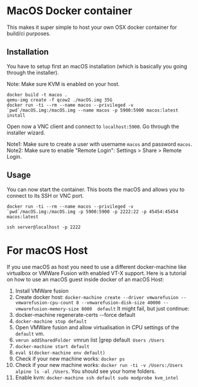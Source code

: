 # MacOS Docker container

This makes it super simple to host your own OSX docker container for build/ci purposes.

## Installation

You have to setup first an macOS installation (which is basically you going through the installer).

Note: Make sure KVM is enabled on your host.

```
docker build -t macos .
qemu-img create -f qcow2 ./macOS.img 35G
docker run -ti --rm --name macos --privileged -v `pwd`/macOS.img:/macOS.img --name macos -p 5900:5900 macos:latest install
```

Open now a VNC client and connect to `localhost:5900`. Go through the installer wizard.

Note1: Make sure to create a user with username `macos` and password `macos`.
Note2: Make sure to enable "Remote Login": Settings > Share > Remote Login.


## Usage

You can now start the container. This boots the macOS and allows you to connect to its SSH or VNC port.

```
docker run -ti --rm --name macos --privileged -v `pwd`/macOS.img:/macOS.img -p 5900:5900 -p 2222:22 -p 45454:45454 macos:latest

ssh server@localhost -p 2222
```


# For macOS Host

If you use macOS as host you need to use a different docker-machine like virtualbox or VMWare Fusion with enabled VT-X support.
Here is a tutorial on how to use an macOS guest inside docker of an macOS Host:

1. Install VMWare fusion
2. Create docker host: `docker-machine create --driver vmwarefusion --vmwarefusion-cpu-count 8 --vmwarefusion-disk-size 40000 --vmwarefusion-memory-size 8000  default`
   It might fail, but just continue:
5. docker-machine regenerate-certs --force default
7. `docker-machine stop default`
4. Open VMWare fusion and allow virtualisation in CPU settings of the `default` vm.
6. `vmrun addSharedFolder `vmrun list |grep default` Users /Users`
8. `docker-machine start default`
9. `eval $(docker-machine env default)`
10. Check if your new machine works: `docker ps`
11. Check if your new machine works: `docker run -ti -v /Users:/Users alpine ls -al /Users`. You should see your home folders.
12. Enable kvm: `docker-machine ssh default sudo modprobe kvm_intel`
